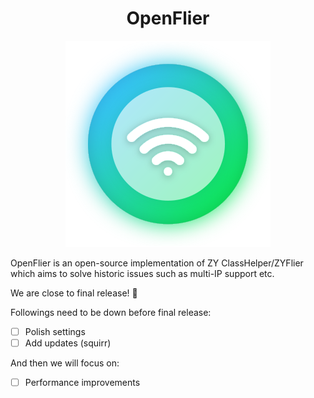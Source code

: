 <h1 align=center>OpenFlier</h1>

<div align=center>
<img src="icon.svg"/>
</div>

OpenFlier is an open-source implementation of ZY ClassHelper/ZYFlier which aims to solve historic issues such as multi-IP support etc.

We are close to final release! 🎉

Followings need to be down before final release:

- [ ] Polish settings
- [ ] Add updates (squirr)

And then we will focus on:
- [ ] Performance improvements